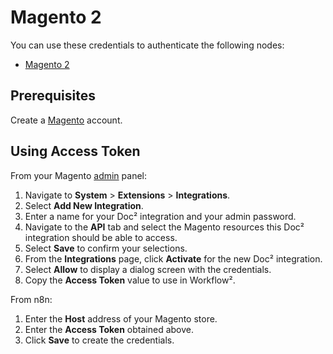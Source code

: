 # Magento 2

You can use these credentials to authenticate the following nodes:

- [Magento 2](/workflow/integrations/nodes/n8n-nodes-base.magento2/)

## Prerequisites

Create a [Magento](https://magento.com/) account.

## Using Access Token

From your Magento [admin](https://docs.magento.com/user-guide/stores/admin.html) panel:

1. Navigate to **System** > **Extensions** > **Integrations**.
2. Select **Add New Integration**.
3. Enter a name for your Doc² integration and your admin password.
4. Navigate to the **API** tab and select the Magento resources this Doc² integration should be able to access.
5. Select **Save** to confirm your selections.
6. From the **Integrations** page, click **Activate** for the new Doc² integration.
7. Select **Allow** to display a dialog screen with the credentials.
8. Copy the **Access Token** value to use in Workflow².

From n8n:

1. Enter the **Host** address of your Magento store.
2. Enter the **Access Token** obtained above.
3. Click **Save** to create the credentials.
